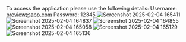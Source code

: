 To access the application please use the following details:
Username: preview@app.com Password: 12345
![Screenshot 2025-02-04 165411](https://github.com/user-attachments/assets/32199920-cc0b-4c7d-a343-4b9982873237)
![Screenshot 2025-02-04 164837](https://github.com/user-attachments/assets/aa6161df-1674-4016-9f6e-74b781aa39cc)
![Screenshot 2025-02-04 164855](https://github.com/user-attachments/assets/2edff5b0-1cfd-4900-9e41-c0ffdf303f39)
![Screenshot 2025-02-04 165058](https://github.com/user-attachments/assets/243f642c-4fce-406e-b406-8f3e7644f4f4)
![Screenshot 2025-02-04 165129](https://github.com/user-attachments/assets/5e5384f6-722b-4723-91ad-89b933638f64)
![Screenshot 2025-02-04 165136](https://github.com/user-attachments/assets/c80300d7-5a6e-43c6-b67f-babe5409f429)
